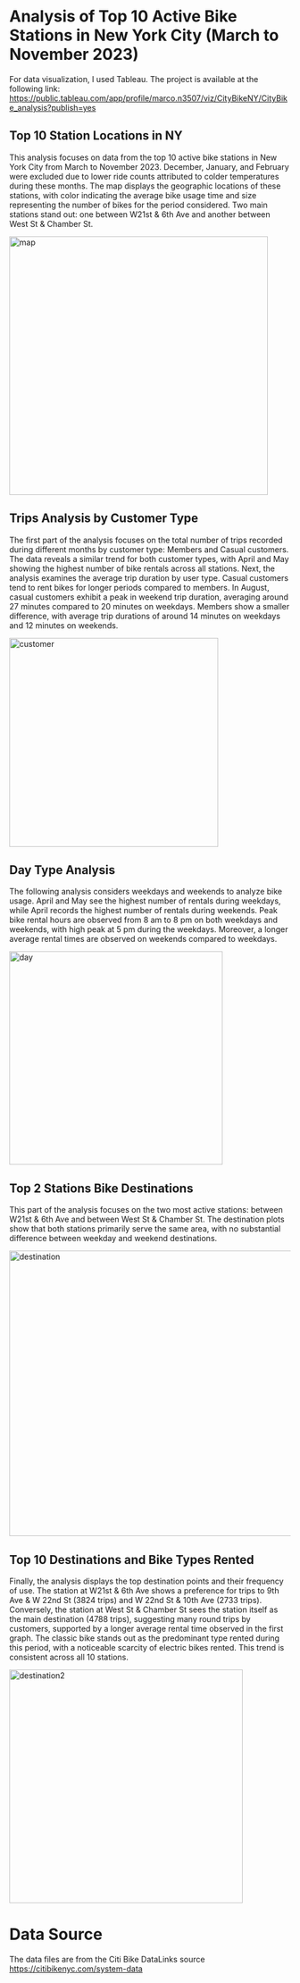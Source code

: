 # Analysis of Top 10 Active Bike Stations in New York City (March to November 2023)
For data visualization, I used Tableau. The project is available at the following link: 
https://public.tableau.com/app/profile/marco.n3507/viz/CityBikeNY/CityBike_analysis?publish=yes

## Top 10 Station Locations in NY

This analysis focuses on data from the top 10 active bike stations in New York City from March to November 2023. December, January, and February were excluded due to lower ride counts attributed to colder temperatures during these months. The map displays the geographic locations of these stations, with color indicating the average bike usage time and size representing the number of bikes for the period considered. Two main stations stand out: one between W21st & 6th Ave and another between West St & Chamber St. 


<img width="463" alt="map" src="https://github.com/MarcoN16/Tableau_project/assets/150491559/4d3258d9-fb9f-4e51-80f1-0ba2f1472512">


## Trips Analysis by Customer Type

The first part of the analysis focuses on the total number of trips recorded during different months by customer type: Members and Casual customers. The data reveals a similar trend for both customer types, with April and May showing the highest number of bike rentals across all stations. Next, the analysis examines the average trip duration by user type. Casual customers tend to rent bikes for longer periods compared to members. In August, casual customers exhibit a peak in weekend trip duration, averaging around 27 minutes compared to 20 minutes on weekdays. Members show a smaller difference, with average trip durations of around 14 minutes on weekdays and 12 minutes on weekends.

<img width="374" alt="customer" src="https://github.com/MarcoN16/Tableau_project/assets/150491559/41d6a7ca-ab35-4067-8459-351ab4c37139">


## Day Type Analysis

The following analysis considers weekdays and weekends to analyze bike usage. April and May see the highest number of rentals during weekdays, while April records the highest number of rentals during weekends. Peak bike rental hours are observed from 8 am to 8 pm on both weekdays and weekends, with high peak at 5 pm during the weekdays. Moreover, a longer average rental times are observed on weekends compared to weekdays.

<img width="382" alt="day" src="https://github.com/MarcoN16/Tableau_project/assets/150491559/6ce1ffc5-68f2-4911-ac6e-a8b2c023a017">


## Top 2 Stations Bike Destinations

This part of the analysis focuses on the two most active stations: between W21st & 6th Ave and between West St & Chamber St. The destination plots show that both stations primarily serve the same area, with no substantial difference between weekday and weekend destinations.

<img width="511" alt="destination" src="https://github.com/MarcoN16/Tableau_project/assets/150491559/66b47b20-2632-4a90-83ab-7c78d3051c5a">


## Top 10 Destinations and Bike Types Rented

Finally, the analysis displays the top destination points and their frequency of use. The station at W21st & 6th Ave shows a preference for trips to 9th Ave & W 22nd St (3824 trips) and W 22nd St & 10th Ave (2733 trips). Conversely, the station at West St & Chamber St sees the station itself as the main destination (4788 trips), suggesting many round trips by customers, supported by a longer average rental time observed in the first graph. The classic bike stands out as the predominant type rented during this period, with a noticeable scarcity of electric bikes rented. This trend is consistent across all 10 stations.

<img width="418" alt="destination2" src="https://github.com/MarcoN16/Tableau_project/assets/150491559/4ccc55b1-5aee-4e9d-a1b4-6e131113048c">


# Data Source
The data files are from the Citi Bike DataLinks source
https://citibikenyc.com/system-data
